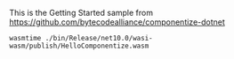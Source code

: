 This is the Getting Started sample from https://github.com/bytecodealliance/componentize-dotnet

```
wasmtime ./bin/Release/net10.0/wasi-wasm/publish/HelloComponentize.wasm
```
